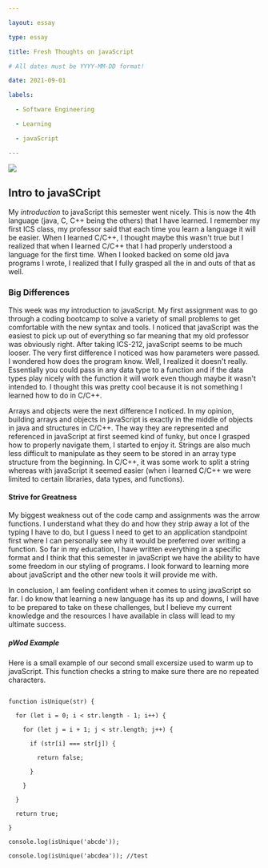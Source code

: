 ```yaml
---

layout: essay

type: essay

title: Fresh Thoughts on javaScript

# All dates must be YYYY-MM-DD format!

date: 2021-09-01

labels:

  - Software Engineering

  - Learning

  - javaScript

---
```


<img class="ui tiny left circular floated image" src="../../proff_port_backup/images/kayak.jpg">



## Intro to javaSCript

My *introduction* to javaScript this semester went nicely. This is now the 4th language (java, C, C++ being the others) that I have learned. I remember my first ICS class, my professor said that each time you learn a language it will be easier. When I learned C/C++, I thought maybe this wasn't true but I realized that when I learned C/C++ that I had properly understood a language for the first time. When I looked backed on some old java programs I wrote, I realized that I fully grasped all the in and outs of that as well. 

### Big Differences

This week was my introduction to javaScript. My first assignment was to go through a coding bootcamp to solve a variety of small problems to get comfortable with the new syntax and tools. I noticed that javaScript was the easiest to pick up out of everything so far meaning that my old professor was obviously right. After taking ICS-212, javaScript seems to be much looser. The very first difference I noticed was how parameters were passed. I wondered how does the program know. Well, I realized it doesn't really. Essentially you could pass in any data type to a function and if the data types play nicely with the function it will work even though maybe it wasn't intended to. I thought this was pretty cool because it is not something I learned how to do in C/C++.

Arrays and objects were the next difference I noticed. In my opinion, building arrays and objects in javaScript is exactly in the middle of objects in java and structures in C/C++. The way they are represented and referenced in javaScript at first seemed kind of funky, but once I grasped how to properly navigate them, I started to enjoy it. Strings are also much less difficult to manipulate as they seem to be stored in an array type structure from the beginning. In C/C++, it was some work to split a string whereas with javaScript it seemed easier (when i learned C/C++ we were limited to certain libraries, data types, and functions). 

#### Strive for Greatness

My biggest weakness out of the code camp and assignments was the arrow functions. I understand what they do and how they strip away a lot of the typing I have to do, but I guess I need to get to an application standpoint first where I can personally see why it would be preferred over writing a function. So far in my education, I have written everything in a specific format and I think that this semester in javaScript we have the ability to have some freedom in our styling of programs. I look forward to learning more about javaScript and the other new tools it will provide me with.

In conclusion, I am feeling confident when it comes to using javaScript so far. I do know that learning a new language has its up and downs, I will have to be prepared to take on these challenges, but I believe my current knowledge and the resources I have available in class will lead to my ultimate success.

##### pWod Example

Here is a small example of our second small excersize used to warm up to javaScript. This function checks a string to make sure there are no repeated characters.

```

function isUnique(str) {

  for (let i = 0; i < str.length - 1; i++) {

    for (let j = i + 1; j < str.length; j++) {

      if (str[i] === str[j]) {

        return false;

      }

    }

  }

  return true;  

}

console.log(isUnique('abcde'));   

console.log(isUnique('abcdea')); //test

```




